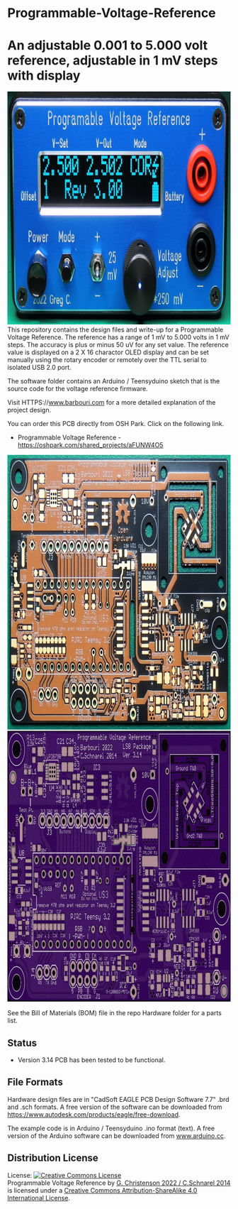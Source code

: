 # Programmable-Voltage-Reference
An adjustable 0.001 to 5.000 volt reference, adjustable in 1 mV steps with display
==============================

<img src="https://github.com/Barbouri/Programmable-Voltage-Reference/blob/a182458ea60cbced789c04f60beefa2226b19169/PVRFrontPanel2500-1200.JPG" alt="Programmable Voltage Reference with 1 mV resolution and 50 uV accuracy" height="525" width="1000">
This repository contains the design files and write-up for a Programmable Voltage Reference.  The reference has a range of 1 mV to 5.000 volts in 1 mV steps.  The accuracy is plus or minus 50 uV for any set value.  The reference value is displayed on a 2 X 16 charactor OLED display and can be set manually using the rotary encoder or remotely over the TTL serial to isolated USB 2.0 port.

The software folder contains an Arduino / Teensyduino sketch that is the source code for the voltage reference firmware.

Visit HTTPS://www.barbouri.com for a more detailed explanation of the project design.

You can order this PCB directly from OSH Park.  Click on the following link.  
  * Programmable Voltage Reference - https://oshpark.com/shared_projects/aFUNW4O5 

<img src="PVR314BareBoardTopHighContrast10.JPG" alt="PCB Top" height="619" width="1000">

<img src="PVRv314boardTop.png" alt="PCB Bottom" height="610" width="1000">

See the Bill of Materials (BOM) file in the repo Hardware folder for a parts list.  

## Status  
  * Version 3.14 PCB has been tested to be functional.  

## File Formats  

Hardware design files are in "CadSoft EAGLE PCB Design Software 7.7" .brd and .sch formats.  A free version of the software can be downloaded from https://www.autodesk.com/products/eagle/free-download.

The example code is in Arduino / Teensyduino .ino format (text).  A free version of the Arduino software can be downloaded from www.arduino.cc.  

## Distribution License  

License:
<a rel="license" href="http://creativecommons.org/licenses/by-sa/4.0/"><img alt="Creative Commons License" style="border-width:0" src="https://i.creativecommons.org/l/by-sa/4.0/88x31.png" /></a><br /><span xmlns:dct="http://purl.org/dc/terms/" property="dct:title">Programmable Voltage Reference</span> by <a xmlns:cc="http://creativecommons.org/ns#" href="https://github.com/Barbouri/Programmable_Voltage_Reference" property="cc:attributionName" rel="cc:attributionURL">G. Christenson 2022 / C.Schnarel 2014</a> is licensed under a <a rel="license" href="http://creativecommons.org/licenses/by-sa/4.0/">Creative Commons Attribution-ShareAlike 4.0 International License</a>.
  
